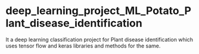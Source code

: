 # deep_learning_project_ML_Potato_Plant_disease_identification
It a deep learning classification project for Plant disease identification which uses tensor flow and keras libraries and methods for the same.
